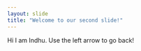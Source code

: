 ```yaml
---
layout: slide
title: "Welcome to our second slide!"
---
```

Hi I am Indhu.
Use the left arrow to go back!

